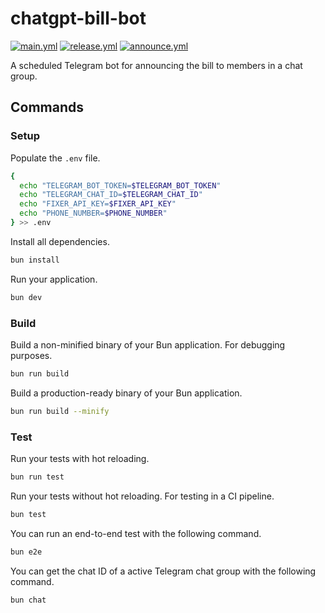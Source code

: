 # chatgpt-bill-bot

[![main.yml](https://github.com/winstxnhdw/chatgpt-bill-bot/actions/workflows/main.yml/badge.svg)](https://github.com/winstxnhdw/chatgpt-bill-bot/actions/workflows/main.yml)
[![release.yml](https://github.com/winstxnhdw/chatgpt-bill-bot/actions/workflows/release.yml/badge.svg)](https://github.com/winstxnhdw/chatgpt-bill-bot/actions/workflows/release.yml)
[![announce.yml](https://github.com/winstxnhdw/chatgpt-bill-bot/actions/workflows/announce.yml/badge.svg)](https://github.com/winstxnhdw/chatgpt-bill-bot/actions/workflows/announce.yml)

A scheduled Telegram bot for announcing the bill to members in a chat group.

## Commands

### Setup

Populate the `.env` file.

```bash
{
  echo "TELEGRAM_BOT_TOKEN=$TELEGRAM_BOT_TOKEN"
  echo "TELEGRAM_CHAT_ID=$TELEGRAM_CHAT_ID"
  echo "FIXER_API_KEY=$FIXER_API_KEY"
  echo "PHONE_NUMBER=$PHONE_NUMBER"
} >> .env
```

Install all dependencies.

```bash
bun install
```

Run your application.

```bash
bun dev
```

### Build

Build a non-minified binary of your Bun application. For debugging purposes.

```bash
bun run build
```

Build a production-ready binary of your Bun application.

```bash
bun run build --minify
```

### Test

Run your tests with hot reloading.

```bash
bun run test
```

Run your tests without hot reloading. For testing in a CI pipeline.

```bash
bun test
```

You can run an end-to-end test with the following command.

```bash
bun e2e
```

You can get the chat ID of a active Telegram chat group with the following command.

```bash
bun chat
```
